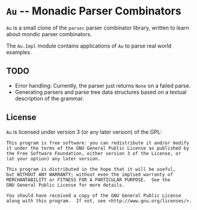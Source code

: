 `Au` -- Monadic Parser Combinators
==================================

`Au` is a small clone of the `parsec` parser combinator library, written to learn
about mondic parser combinators.

The `Au.Impl` module contains applications of `Au` to parse real world examples.


TODO
----

* Error handling: Currently, the parser just returns `None` on a failed parse.
* Generating parsers and parse tree data structures based on a textual description
  of the grammar.


License
-------

`Au` is licensed under version 3 (or any later version) of the GPL:

    This program is free software: you can redistribute it and/or modify
    it under the terms of the GNU General Public License as published by
    the Free Software Foundation, either version 3 of the License, or
    (at your option) any later version.

    This program is distributed in the hope that it will be useful,
    but WITHOUT ANY WARRANTY; without even the implied warranty of
    MERCHANTABILITY or FITNESS FOR A PARTICULAR PURPOSE.  See the
    GNU General Public License for more details.

    You should have received a copy of the GNU General Public License
    along with this program.  If not, see <http://www.gnu.org/licenses/>.
